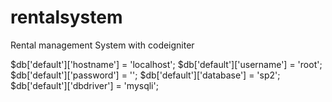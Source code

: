# rentalsystem
Rental management System with codeigniter

$db['default']['hostname'] = 'localhost';
$db['default']['username'] = 'root';
$db['default']['password'] = '';
$db['default']['database'] = 'sp2';
$db['default']['dbdriver'] = 'mysqli';

